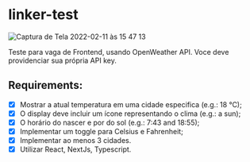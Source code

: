 # linker-test

![Captura de Tela 2022-02-11 às 15 47 13](https://user-images.githubusercontent.com/58786533/153651368-b3513d6e-19c4-4a8a-b2fa-e8c4602263b2.png)


Teste para vaga de Frontend, usando OpenWeather API.
Voce deve providenciar sua própria API key. 

## Requirements:
- [x] Mostrar a atual temperatura em uma cidade especifica (e.g.: 18 °C);
- [x] O display deve incluir um ícone representando o clima (e.g.: a sun);
- [x] O horário do nascer e por do sol (e.g.: 7:43 and 18:55);
- [x] Implementar um toggle para Celsius e Fahrenheit;
- [x] Implementar ao menos 3 cidades.
- [x] Utilizar React, NextJs, Typescript.
